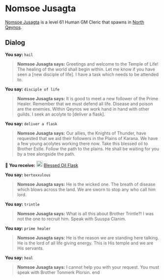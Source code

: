 # Nomsoe Jusagta



[Nomsoe Jusagta](/npc/2088) is a level 61 Human GM Cleric that spawns in [North Qeynos](/zone/2).



## Dialog

**You say:** `hail`



>**Nomsoe Jusagta says:** Greetings and welcome to the Temple of Life! The healing of the world shall begin within. Let me know if you have seen a [new disciple of life]. I have a task which needs to be attended to.

**You say:** `disciple of life`



>**Nomsoe Jusagta says:** It is good to meet a new follower of the Prime Healer. Remember that we must defend all life. Disease and poison are the enemies. Within Qeynos we work hand in hand with other guilds. I seek an acolyte to [deliver a flask].

**You say:** `deliver a flask`



>**Nomsoe Jusagta says:** Our allies, the Knights of Thunder, have requested that we aid their followers in the Plains of Karana. We have a few young acolytes working there now. Take this blessed oil to Brother Estle. Follow the path to the plains. He shall be waiting for you by a tree alongside the path.


 &#127873; **You receive:**  <img style="background:url(/static/icons/blank_slot.gif);width:20px;height:20px;" src="/static/icons/item_584.png" alt="" /> <a
                                href="/item/13910" data-url="13910" class="tooltip-link link">Blessed Oil Flask</a>

**You say:** `bertoxxulous`



>**Nomsoe Jusagta says:** He is the wicked one.  The breath of disease which blows across the land.  We are sworn to stop any who call him lord.

**You say:** `trintle`



>**Nomsoe Jusagta says:** What is all this about Brother Trintle?!  I was not the one to recruit him.  Speak with Suuspa Clanim.


**You say:** `prime healer`



>**Nomsoe Jusagta says:** He is the reason we are standing here talking.  He is the lord of all life giving energy.  This is His temple and we are His servants.

**You say:** `heal`



>**Nomsoe Jusagta says:** I cannot help you with your request.   You must speak with Brother Tonmerk Plorsin.
end
